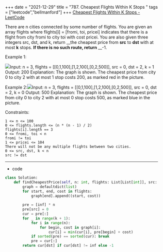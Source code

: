 +++ 
date = "2021-12-29"
title = "787. Cheapest Flights Within K Stops "
tags = ["leetcode","bellmanford"]
+++
[Cheapest Flights Within K Stops - LeetCode](https://leetcode.com/problems/cheapest-flights-within-k-stops/)

There are n cities connected by some number of flights. You are given an array flights where flights[i] = [fromi, toi, pricei] indicates that there is a flight from city fromi to city toi with cost pricei.
You are also given three integers src, dst, and k, return __the cheapest price from __src__ to __dst__ with at most __k__ stops. __If there is no such route, return__ __-1.
 
Example 1:

![](https://s3-lc-upload.s3.amazonaws.com/uploads/2018/02/16/995.png)Input: n = 3, flights = [[0,1,100],[1,2,100],[0,2,500]], src = 0, dst = 2, k = 1 Output: 200 Explanation: The graph is shown. The cheapest price from city 0 to city 2 with at most 1 stop costs 200, as marked red in the picture. 

Example 2:![](https://s3-lc-upload.s3.amazonaws.com/uploads/2018/02/16/995.png)Input: n = 3, flights = [[0,1,100],[1,2,100],[0,2,500]], src = 0, dst = 2, k = 0 Output: 500 Explanation: The graph is shown. The cheapest price from city 0 to city 2 with at most 0 stop costs 500, as marked blue in the picture. 
 
Constraints:

	1 <= n <= 100
	0 <= flights.length <= (n * (n - 1) / 2)
	flights[i].length == 3
	0 <= fromi, toi < n
	fromi != toi
	1 <= pricei <= 104
	There will not be any multiple flights between two cities.
	0 <= src, dst, k < n
	src != dst

---
- code
```py
class Solution:
    def findCheapestPrice(self, n: int, flights: List[List[int]], src: int, dst: int, k: int) -> int:
        graph = defaultdict(list)
        for start, end, cost in flights:
            graph[end].append((start, cost))
        
        pre = [inf] * n
        pre[src] = 0
        cur = pre[:]
        for _ in range(k + 1):
            for i in range(n):
                for begin, cost in graph[i]:
                    cur[i] = min(cur[i], pre[begin] + cost)
            if sorted(pre) == sorted(cur): break
            pre = cur[:]
        return cur[dst] if cur[dst] != inf else -1
```
